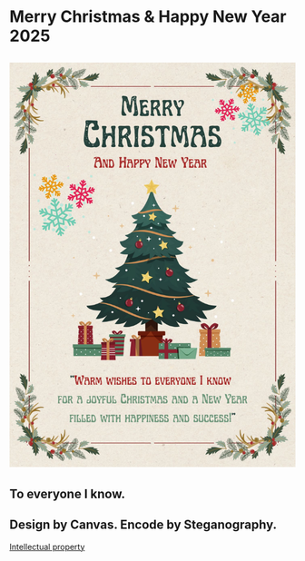 # Merry Christmas & Happy New Year 2025
![img_me](img/KeyCard.png)
----------------------------------------------------------------------
To everyone I know.
----------------------------------------------------------------------
Design by Canvas.
Encode by Steganography.
----------------------------------------------------------------------
[Intellectual property](https://6530200517.github.io/intellectual-property)
